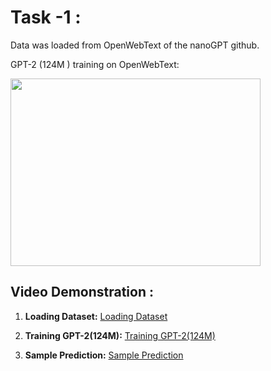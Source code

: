 # Task -1 :
Data was loaded from OpenWebText of the nanoGPT github.

GPT-2 (124M ) training on OpenWebText:

<img src="https://github.com/AbhishekG-1plus/GPT-2_contlo/assets/77354191/d1b48fa8-1acd-4de8-a272-55f1592bef7d" width="400" height="300">

## Video Demonstration :

1. **Loading Dataset:**
   [Loading Dataset](https://photos.app.goo.gl/BPgqGmufbHSD5pS29)

2. **Training GPT-2(124M):**
   [Training GPT-2(124M)](./images/training_gpt2.png)

3. **Sample Prediction:**
   [Sample Prediction](./images/sample_prediction.png)

